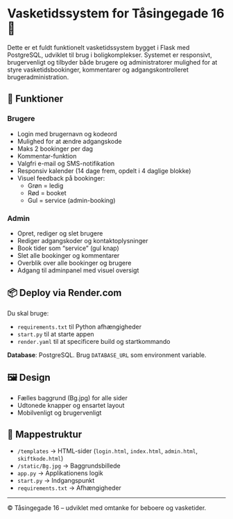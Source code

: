 # Vasketidssystem for Tåsingegade 16 🧼

Dette er et fuldt funktionelt vasketidssystem bygget i Flask med PostgreSQL, udviklet til brug i boligkomplekser. Systemet er responsivt, brugervenligt og tilbyder både brugere og administratorer mulighed for at styre vasketidsbookinger, kommentarer og adgangskontrolleret brugeradministration.

## 🔧 Funktioner

### Brugere
- Login med brugernavn og kodeord
- Mulighed for at ændre adgangskode
- Maks 2 bookinger per dag
- Kommentar-funktion
- Valgfri e-mail og SMS-notifikation
- Responsiv kalender (14 dage frem, opdelt i 4 daglige blokke)
- Visuel feedback på bookinger:
  - Grøn = ledig
  - Rød = booket
  - Gul = service (admin-booking)

### Admin
- Opret, rediger og slet brugere
- Rediger adgangskoder og kontaktoplysninger
- Book tider som “service” (gul knap)
- Slet alle bookinger og kommentarer
- Overblik over alle bookinger og brugere
- Adgang til adminpanel med visuel oversigt

## 📦 Deploy via Render.com
Du skal bruge:
- `requirements.txt` til Python afhængigheder
- `start.py` til at starte appen
- `render.yaml` til at specificere build og startkommando

**Database**: PostgreSQL. Brug `DATABASE_URL` som environment variable.

## 🖼 Design
- Fælles baggrund (Bg.jpg) for alle sider
- Udtonede knapper og ensartet layout
- Mobilvenligt og brugervenligt

## 📁 Mappestruktur
- `/templates` → HTML-sider (`login.html`, `index.html`, `admin.html`, `skiftkode.html`)
- `/static/Bg.jpg` → Baggrundsbillede
- `app.py` → Applikationens logik
- `start.py` → Indgangspunkt
- `requirements.txt` → Afhængigheder

---

© Tåsingegade 16 – udviklet med omtanke for beboere og vasketider.